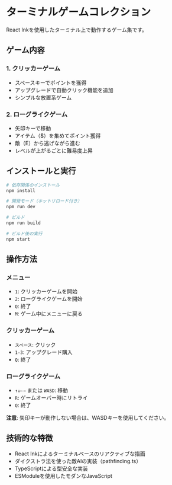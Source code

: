# ターミナルゲームコレクション

React Inkを使用したターミナル上で動作するゲーム集です。

## ゲーム内容

### 1. クリッカーゲーム
- スペースキーでポイントを獲得
- アップグレードで自動クリック機能を追加
- シンプルな放置系ゲーム

### 2. ローグライクゲーム
- 矢印キーで移動
- アイテム（$）を集めてポイント獲得
- 敵（E）から逃げながら進む
- レベルが上がるごとに難易度上昇

## インストールと実行

```bash
# 依存関係のインストール
npm install

# 開発モード（ホットリロード付き）
npm run dev

# ビルド
npm run build

# ビルド後の実行
npm start
```

## 操作方法

### メニュー
- `1`: クリッカーゲームを開始
- `2`: ローグライクゲームを開始
- `Q`: 終了
- `M`: ゲーム中にメニューに戻る

### クリッカーゲーム
- `スペース`: クリック
- `1-3`: アップグレード購入
- `Q`: 終了

### ローグライクゲーム
- `↑↓←→` または `WASD`: 移動
- `R`: ゲームオーバー時にリトライ
- `Q`: 終了

**注意**: 矢印キーが動作しない場合は、WASDキーを使用してください。

## 技術的な特徴

- React Inkによるターミナルベースのリアクティブな描画
- ダイクストラ法を使った敵AIの実装（pathfinding.ts）
- TypeScriptによる型安全な実装
- ESModuleを使用したモダンなJavaScript